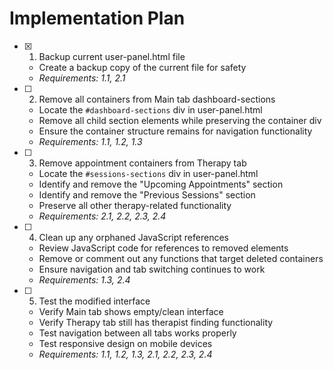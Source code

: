 # Implementation Plan

- [x] 1. Backup current user-panel.html file
  - Create a backup copy of the current file for safety
  - _Requirements: 1.1, 2.1_

- [ ] 2. Remove all containers from Main tab dashboard-sections
  - Locate the `#dashboard-sections` div in user-panel.html
  - Remove all child section elements while preserving the container div
  - Ensure the container structure remains for navigation functionality
  - _Requirements: 1.1, 1.2, 1.3_

- [ ] 3. Remove appointment containers from Therapy tab
  - Locate the `#sessions-sections` div in user-panel.html
  - Identify and remove the "Upcoming Appointments" section
  - Identify and remove the "Previous Sessions" section
  - Preserve all other therapy-related functionality
  - _Requirements: 2.1, 2.2, 2.3, 2.4_

- [ ] 4. Clean up any orphaned JavaScript references
  - Review JavaScript code for references to removed elements
  - Remove or comment out any functions that target deleted containers
  - Ensure navigation and tab switching continues to work
  - _Requirements: 1.3, 2.4_

- [ ] 5. Test the modified interface
  - Verify Main tab shows empty/clean interface
  - Verify Therapy tab still has therapist finding functionality
  - Test navigation between all tabs works properly
  - Test responsive design on mobile devices
  - _Requirements: 1.1, 1.2, 1.3, 2.1, 2.2, 2.3, 2.4_